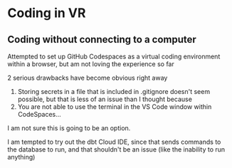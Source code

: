 # Coding in VR

## Coding without connecting to a computer

Attempted to set up GitHub Codespaces as a virtual coding environment within a browser, but am not loving the experience so far

2 serious drawbacks have become obvious right away

1. Storing secrets in a file that is included in .gitignore doesn't seem possible, but that is less of an issue than I thought because
2. You are not able to use the terminal in the VS Code window within CodeSpaces...

I am not sure this is going to be an option.

I am tempted to try out the dbt Cloud IDE, since that sends commands to the database to run, and that shouldn't be an issue (like the inability to run anything)